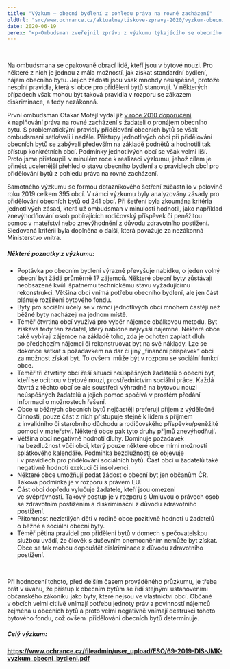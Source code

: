 ```yaml
---
title: "Výzkum – obecní bydlení z pohledu práva na rovné zacházení"
oldUrl: "src/www.ochrance.cz/aktualne/tiskove-zpravy-2020/vyzkum-obecni-bydleni-z-pohledu-prava-na-rovne-zachazeni"
date: 2020-06-19
perex: "<p>Ombudsman zveřejnil zprávu z výzkumu týkajícího se obecního bydlení z pohledu práva na rovné zacházení. Výzkum realizovala bývalá ombudsmanka a zabývala v něm zejména pravidly pro přidělování obecních bytů. Pozornost se však zaměřila také na stav bytového fondu obcí a sociální práci s klienty v bytové nouzi. Omezená dostupnost obecního bydlení a bytová nouze spolu totiž úzce souvisí. </p>"
---
```


<!-- imported from the old website -->

<br /><p>Na ombudsmana se opakovaně obrací lidé, kteří jsou v bytové nouzi. Pro některé z nich je jednou z mála možností, jak získat standardní bydlení, nájem obecního bytu. Jejich žádosti jsou však mnohdy neúspěšné, protože nesplní pravidla, která si obce pro přidělení bytů stanovují. V některých případech však mohou být taková pravidla v rozporu se zákazem diskriminace, a tedy nezákonná. </p><p>První ombudsman Otakar Motejl vydal již <a href="https://www.ochrance.cz/fileadmin/user_upload/DISKRIMINACE/Doporuceni/Obecni_byty.pdf" target="_blank">v roce 2010 doporučení</a> k naplňování práva na rovné zacházení s žadateli o pronájem obecního bytu. S problematickými pravidly přidělování obecních bytů se však ombudsmani setkávali i nadále. Přístupy jednotlivých obcí při přidělování obecních bytů se zabývali především na základě podnětů a hodnotili tak přístup konkrétních obcí. Podmínky jednotlivých obcí se však velmi liší. Proto jsme přistoupili v minulém roce k realizaci výzkumu, jehož cílem je přinést ucelenější přehled o stavu obecního bydlení a o pravidlech obcí pro přidělování bytů z pohledu práva na rovné zacházení. </p><p><a name="_GoBack"></a>Samotného výzkumu se formou dotazníkového šetření zúčastnilo v polovině roku 2019 celkem 395 obcí. V rámci výzkumu byly analyzovány zásady pro přidělování obecních bytů od 241 obcí. Při šetření byla zkoumána kritéria jednotlivých zásad, která už ombudsman v minulosti hodnotil, jako například znevýhodňování osob pobírajících rodičovský příspěvek či peněžitou pomoc v mateřství nebo znevýhodnění z důvodu zdravotního postižení. Sledovaná kritérii byla doplněna o další, která považuje za nezákonná Ministerstvo vnitra. </p><h5>Některé poznatky z výzkumu: </h5><p></p><ul><li>Poptávka po obecním bydlení výrazně převyšuje nabídku, o jeden volný obecní byt žádá průměrně 17 zájemců. Některé obecní byty zůstávají neobsazené kvůli špatnému technickému stavu vyžadujícímu rekonstrukci. Většina obcí vnímá potřebu obecního bydlení, ale jen část plánuje rozšíření bytového fondu. </li><li>Byty pro sociální účely se v rámci jednotlivých obcí mnohem častěji než běžné byty nacházejí na jednom místě.  </li><li>Téměř čtvrtina obcí využívá pro výběr nájemce obálkovou metodu. Byt získává tedy ten žadatel, který nabídne nejvyšší nájemné. Některé obce také vybírají zájemce na základě toho, zda je ochoten zaplatit dluh po předchozím nájemci či rekonstruovat byt na své náklady. Lze se dokonce setkat s požadavkem na dar či jiný „finanční příspěvek“ obci za možnost získat byt. To ovšem  může být v rozporu se sociální funkcí obce. </li><li>Téměř tři čtvrtiny obcí řeší situaci neúspěšných žadatelů o obecní byt, kteří se ocitnou v bytové nouzi, prostřednictvím sociální práce. Každá čtvrtá z těchto obcí se ale soustředí výhradně na bytovou nouzi neúspěšných žadatelů a jejich pomoc spočívá v prostém předání informací o možnostech řešení.  </li><li>Obce u běžných obecních bytů nejčastěji preferují příjem z výdělečné činnosti, pouze část z nich přistupuje stejně k lidem s příjmem z invalidního či starobního důchodu a rodičovského příspěvku/peněžité pomoci v mateřství. Některé obce pak tyto druhy příjmů znevýhodňují. </li><li>Většina obcí negativně hodnotí dluhy. Dominuje požadavek na bezdlužnost vůči obci, který pouze některé obce mírní možností splátkového kalendáře. Podmínka bezdlužnosti se objevuje i v pravidlech pro přidělování sociálních bytů. Část obcí u žadatelů také negativně hodnotí exekuci či insolvenci.  </li><li>Některé obce umožňují podat žádost o obecní byt jen občanům ČR. Taková podmínka je v rozporu s právem EU.  </li><li>Část obcí dopředu vylučuje žadatele, kteří jsou omezeni ve svéprávnosti. Takový postup je v rozporu s Úmluvou o právech osob se zdravotním postižením a diskriminační z důvodu zdravotního postižení. </li><li>Přítomnost nezletilých dětí v rodině obce pozitivně hodnotí u žadatelů o běžné a sociální obecní byty.  </li><li>Téměř pětina pravidel pro přidělení bytů v domech s pečovatelskou službou uvádí, že člověk s duševním onemocněním nemůže byt získat. Obce se tak mohou dopouštět diskriminace z důvodu zdravotního postižení.</li></ul><p></p><br /><p>Při hodnocení tohoto, před delším časem prováděného průzkumu, je třeba brát v úvahu, že přístup k obecním bytům se řídí stejnými ustanoveními občanského zákoníku jako byty, které nejsou ve vlastnictví obcí. Občané v obcích velmi citlivě vnímají potřebu jednoty práv a povinností nájemců zejména u obecních bytů a proto velmi negativně vnímají destrukci tohoto bytového fondu, což ovšem  přidělování obecních bytů determinuje.</p><h5>Celý výzkum:</h5><p><a href="https://www.ochrance.cz/fileadmin/user_upload/ESO/69-2019-DIS-JMK-vyzkum_obecni_bydleni.pdf" target="_blank"><b>https://www.ochrance.cz/fileadmin/user_upload/ESO/69-2019-DIS-JMK-vyzkum_obecni_bydleni.pdf</b></a></p>
